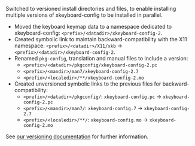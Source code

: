 Switched to versioned install directories and files, to enable installing
multiple versions of xkeyboard-config to be installed in parallel.

- Moved the keyboard keymap data to a namespace dedicated to xkeyboard-config:
  `<prefix>/<datadir>/xkeyboard-config-2`.
- Created symbolic link to maintain backward-compatibility with the X11 namespace:
  `<prefix>/<datadir>/X11/xkb` → `<prefix>/<datadir>/xkeyboard-config-2`.
- Renamed `pkg-config`, translation and manual files to include a version:
  - `<prefix>/<datadir>/pkgconfig/xkeyboard-config-2.pc`
  - `<prefix>/<mandir>/man7/xkeyboard-config-2.7`
  - `<prefix>/<localedir>/**/xkeyboard-config-2.mo`
- Created unversioned symbolic links to the previous files for backward-compatibility:
  - `<prefix>/<datadir>/pkgconfig/`: `xkeyboard-config.pc` → `xkeyboard-config-2.pc`
  - `<prefix>/<mandir>/man7/`: `xkeyboard-config.7` → `xkeyboard-config-2.7`
  - `<prefix>/<localedir>/**/`: `xkeyboard-config.mo` → `xkeyboard-config-2.mo`

See [our versioning documentation](VERSIONING.md) for further information.
